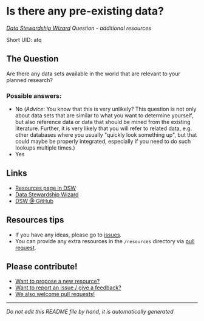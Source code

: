 # Is there any pre-existing data?

*[Data Stewardship Wizard] Question - additional resources*

Short UID: atq

## The Question

Are there any data sets available in the world that are relevant to your planned research?

### Possible answers:

  * No (*Advice*: You know that this is very unlikely? This question is not only about data sets that are similar to what you want to determine yourself, but also reference data or data that should be mined from the existing literature. Further, it is very likely that you will refer to related data, e.g. other databases where you usually "quickly look something up", but that could maybe be properly integrated, especially if you need to do such lookups multiple times.)
  * Yes 

## Links

  * [Resources page in DSW]
  * [Data Stewardship Wizard]
  * [DSW @ GitHub]


## Resources tips

  * If you have any ideas, please go to [issues].
  * You can provide any extra resources in the `/resources` directory via [pull request].

## Please contribute!

  * [Want to propose a new resource?](https://github.com/DSQResources/DSQ-atq/issues/new)
  * [Want to report an issue / give a feedback?](https://github.com/DSQResources/DSQ-atq/issues/new)
  * [We also welcome pull requests!](https://github.com/DSQResources/DSQ-atq/pulls)

----

*Do not edit this README file by hand, it is automatically generated*

[Data Stewardship Wizard]: https://dmp.fairdata.solutions
[Resources page in DSW]: https://dmp.fairdata.solutions/resources/atq
[DSW @ GitHub]: https://github.com/DataStewardshipWizard
[issues]: https://help.github.com/articles/about-issues/
[pull request]: https://help.github.com/articles/about-pull-requests/